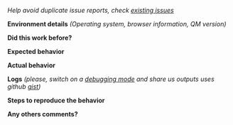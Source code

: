 *Help avoid duplicate issue reports, check [existing issues](https://github.com/QuickBlox/q-municate-web/issues)*

**Environment details**
*(Operating system, browser information, QM version)*


**Did this work before?**


**Expected behavior**


**Actual behavior**


**Logs**
*(please, switch on a [debugging mode](http://quickblox.com/developers/Javascript#Configuration) and share us outputs uses github [gist](https://gist.github.com/))*


**Steps to reproduce the behavior**


**Any others comments?**
